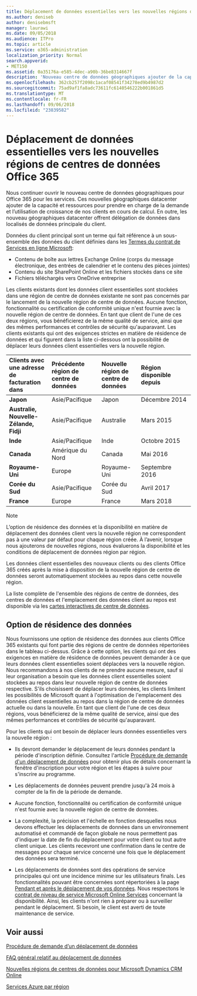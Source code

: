 ```yaml
---
title: Déplacement de données essentielles vers les nouvelles régions de centres de données Office 365
ms.author: deniseb
author: denisebmsft
manager: laurawi
ms.date: 09/05/2018
ms.audience: ITPro
ms.topic: article
ms.service: o365-administration
localization_priority: Normal
search.appverid:
- MET150
ms.assetid: 0a35176a-e585-4dec-a90b-36be8314667f
description: 'Nouveau centre de données géographiques ajouter de la capacité et les ressources pour prendre en charge de la demande et l’utilisation de croissance de nos clients en cours de calcul. En outre, les nouveau géographiques datacenter offrent délégation de données dans localisés de données principale du client. Données du client principal sont un terme qui fait référence à un sous-ensemble de données de clients définis dans les termes du contrat de Microsoft Online Services : contenu de boîte aux lettres Exchange Online (corps du message électronique, des entrées de calendrier et le contenu des pièces jointes) et SharePoint Online site contenu et les fichiers stockés dans ce site, et les fichiers téléchargés vers OneDrive entreprise.'
ms.openlocfilehash: 362cb257f2098c1acaf08541f34278ed9b4987d2
ms.sourcegitcommit: 75ad9af1fa8adc73611fc6140546222b001861d5
ms.translationtype: MT
ms.contentlocale: fr-FR
ms.lasthandoff: 09/06/2018
ms.locfileid: "23839582"
---
```

# <a name="moving-core-data-to-new-office-365-datacenter-geos"></a>Déplacement de données essentielles vers les nouvelles régions de centres de données Office 365

Nous continuer ouvrir le nouveau centre de données géographiques pour Office 365 pour les services. Ces nouvelles géographiques datacenter ajouter de la capacité et ressources pour prendre en charge de la demande et l’utilisation de croissance de nos clients en cours de calcul. En outre, les nouveau géographiques datacenter offrent délégation de données dans localisés de données principale du client. 

Données du client principal sont un terme qui fait référence à un sous-ensemble des données du client définies dans les [Termes du contrat de Services en ligne Microsoft](https://go.microsoft.com/fwlink/p/?LinkID=249048): 
- Contenu de boîte aux lettres Exchange Online (corps du message électronique, des entrées de calendrier et le contenu des pièces jointes)
- Contenu du site SharePoint Online et les fichiers stockés dans ce site
- Fichiers téléchargés vers OneDrive entreprise 
  
Les clients existants dont les données client essentielles sont stockées dans une région de centre de données existante ne sont pas concernés par le lancement de la nouvelle région de centre de données. Aucune fonction, fonctionnalité ou certification de conformité unique n'est fournie avec la nouvelle région de centre de données. En tant que client de l'une de ces deux régions, vous bénéficierez de la même qualité de service, ainsi que des mêmes performances et contrôles de sécurité qu'auparavant. Les clients existants qui ont des exigences strictes en matière de résidence de données et qui figurent dans la liste ci-dessous ont la possibilité de déplacer leurs données client essentielles vers la nouvelle région.
  
|****Clients avec une adresse de facturation dans****|****Précédente région de centre de données****|****Nouvelle région de centre de données****|****Région disponible depuis****|
|:-----|:-----|:-----|:-----|
|****Japon****| Asie/Pacifique | Japon | Décembre 2014 |
|****Australie, Nouvelle-Zélande, Fidji****| Asie/Pacifique | Australie | Mars 2015 |
|****Inde****| Asie/Pacifique | Inde | Octobre 2015 |
|****Canada****| Amérique du Nord | Canada | Mai 2016 |
|****Royaume-Uni****| Europe | Royaume-Uni | Septembre 2016 |
|****Corée du Sud****| Asie/Pacifique | Corée du Sud | Avril 2017 |
|****France****| Europe | France | Mars 2018 |
   
> [!NOTE]
> L’option de résidence des données et la disponibilité en matière de déplacement des données client vers la nouvelle région ne correspondent pas à une valeur par défaut pour chaque région créée. À l’avenir, lorsque nous ajouterons de nouvelles régions, nous évaluerons la disponibilité et les conditions de déplacement de données région par région. 
  
Les données client essentielles des nouveaux clients ou des clients Office 365 créés après la mise à disposition de la nouvelle région de centre de données seront automatiquement stockées au repos dans cette nouvelle région.
  
La liste complète de l'ensemble des régions de centre de données, des centres de données et l'emplacement des données client au repos est disponible via les [cartes interactives de centre de données](https://aka.ms/dcmaps). 
  
## <a name="data-residency-option"></a>Option de résidence des données

Nous fournissons une option de résidence des données aux clients Office 365 existants qui font partie des régions de centre de données répertoriées dans le tableau ci-dessus. Grâce à cette option, les clients qui ont des exigences en matière de résidence de données peuvent demander à ce que leurs données client essentielles soient déplacées vers la nouvelle région. Nous recommandons à nos clients de ne prendre aucune mesure, sauf si leur organisation a besoin que les données client essentielles soient stockées au repos dans leur nouvelle région de centre de données respective. S'ils choisissent de déplacer leurs données, les clients limitent les possibilités de Microsoft quant à l'optimisation de l'emplacement des données client essentielles au repos dans la région de centre de données actuelle ou dans la nouvelle. En tant que client de l'une de ces deux régions, vous bénéficierez de la même qualité de service, ainsi que des mêmes performances et contrôles de sécurité qu'auparavant.
  
Pour les clients qui ont besoin de déplacer leurs données essentielles vers la nouvelle région :
  
- Ils devront demander le déplacement de leurs données pendant la période d'inscription définie. Consultez l'article [Procédure de demande d'un déplacement de données](request-your-data-move.md) pour obtenir plus de détails concernant la fenêtre d'inscription pour votre région et les étapes à suivre pour s'inscrire au programme. 
    
- Les déplacements de données peuvent prendre jusqu'à 24 mois à compter de la fin de la période de demande.
    
- Aucune fonction, fonctionnalité ou certification de conformité unique n'est fournie avec la nouvelle région de centre de données.
    
- La complexité, la précision et l'échelle en fonction desquelles nous devons effectuer les déplacements de données dans un environnement automatisé et commandé de façon globale ne nous permettent pas d'indiquer la date de fin du déplacement pour votre client ou tout autre client unique. Les clients recevront une confirmation dans le centre de messages pour chaque service concerné une fois que le déplacement des données sera terminé. 
    
- Les déplacements de données sont des opérations de service principales qui ont une incidence minime sur les utilisateurs finals. Les fonctionnalités pouvant être concernées sont répertoriées à la page [Pendant et après le déplacement de vos données](during-and-after-your-data-move.md). Nous respectons le [contrat de niveau de service Microsoft Online Services](https://go.microsoft.com/fwlink/p/?LinkId=523897) concernant la disponibilité. Ainsi, les clients n'ont rien à préparer ou à surveiller pendant le déplacement. Si besoin, le client est averti de toute maintenance de service. 
    
## <a name="related-topics"></a>Voir aussi 
 
[Procédure de demande d’un déplacement de données](request-your-data-move.md)
    
[FAQ général relatif au déplacement de données](data-move-faq.md)
  
[Nouvelles régions de centres de données pour Microsoft Dynamics CRM Online](https://go.microsoft.com/fwlink/p/?Linkid=615924)
  
[Services Azure par région](https://azure.microsoft.com/en-us/regions/)
  

